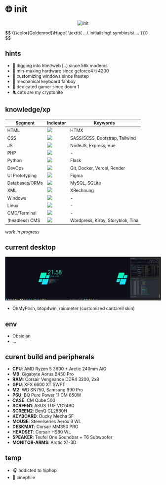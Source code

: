 # :globe_with_meridians: init

<p align="center">
 <img src='mando-grogu-init.gif' alt='init' style='width:100vW'/>
</p>

$$
{{\color{Goldenrod}\Huge{ \texttt{ ...\ initialising\ symbiosis\ ... \}}}}\
$$

## hints
- :monkey: digging into html/web [..] since 56k modems
- :hammer: min-maxing hardware since geforce4 ti 4200
- :art: customizing windows since litestep 
- :honey_pot: mechanical keyboard fanboy
- 💾 dedicated gamer since doom 1
- :cat2: cats are my cryptonite

## knowledge/xp
| Segment    | Indicator | Keywords |
| ---------- | --------- | -------- |
| HTML  | ![](https://geps.dev/progress/80?dangerColor=097969&warningColor=097969&successColor=097969)    | HTMX |
| CSS | ![](https://geps.dev/progress/70?dangerColor=097969&warningColor=097969&successColor=097969)     | SASS/SCSS, Bootstrap, Tailwind |
| JS    | ![](https://geps.dev/progress/60?dangerColor=097969&warningColor=097969&successColor=097969)    | NodeJS, Express, Vue |
| PHP    | ![](https://geps.dev/progress/30?dangerColor=097969&warningColor=097969&successColor=097969F)    | - |
| Python    | ![](https://geps.dev/progress/20?dangerColor=097969&warningColor=097969&successColor=097969)    | Flask |
| DevOps    | ![](https://geps.dev/progress/50?dangerColor=097969&warningColor=097969&successColor=097969)    | Git, Docker, Vercel, Render |
| UI Prototyping    | ![](https://geps.dev/progress/70?dangerColor=097969&warningColor=097969&successColor=097969)    | Figma |
| Databases/ORMs    | ![](https://geps.dev/progress/40?dangerColor=097969&warningColor=097969&successColor=097969)    | MySQL, SQLite  |
| XML    | ![](https://geps.dev/progress/50?dangerColor=AFE1AF?dangerColor=097969&warningColor=097969&successColor=097969)    | XRechnung |
| Windows    | ![](https://geps.dev/progress/80?dangerColor=AFE1AF?dangerColor=097969&warningColor=097969&successColor=097969)    | - |
| Linux    | ![](https://geps.dev/progress/20?dangerColor=ff9900?dangerColor=097969&warningColor=097969&successColor=097969)    | - |
| CMD/Terminal    | ![](https://geps.dev/progress/40?dangerColor=AFE1AF?dangerColor=097969&warningColor=097969&successColor=097969)    | - |
| (headless) CMS    | ![](https://geps.dev/progress/60?dangerColor=AFE1AF?dangerColor=097969&warningColor=097969&successColor=097969)    | Wordpress, Kirby, Storyblok, Tina |

*work in progress*


## current desktop
![dekstop:lates](desktop-040524.png "desktop-040524")

- OhMyPosh, btop4win, rainmeter (customized cantarell skin)

## env
- Obsidian
- ...

## curent build and peripherals
- **CPU**: AMD Ryzen 5 3600 + Arctic 240mm AiO
- **MB**: Gigabyte Aorus B450 Pro
- **RAM**: Corsair Vengeance DDR4 3200, 2x8
- **GPU**: XFX 6600 XT SWFT
- **M2**: WD SN750, Samsung 990 Pro
- **PSU**: BQ Pure Power 11 CM 650W
- **CASE**: CM Qube 500
- **SCREEN1**: ASUS TUF VG249Q
- **SCREEN2**: BenQ GL2580H
- **KEYBOARD**: Ducky Mecha SF
- **MOUSE**: Steeelseries Aerox 3 WL
- **DESKMAT**: Corsair MM350 PRO
- **HEADSET**: Corsair HS80 WL
- **SPEAKER**: Teufel One Soundbar + T6 Subwoofer
- **MONITOR-ARMS**: Arctic X1-3D

## temp
- :headphones: addicted to hiphop
- :vhs: cinephile 
